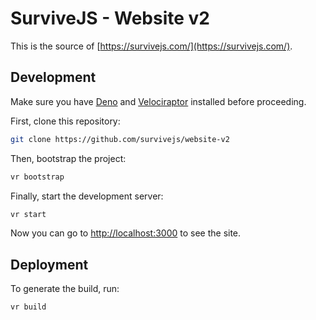 # SurviveJS - Website v2

This is the source of [https://survivejs.com/](https://survivejs.com/).

## Development

Make sure you have [Deno](https://deno.land) and [Velociraptor](https://velociraptor.run/) installed before proceeding.

First, clone this repository:

```bash
git clone https://github.com/survivejs/website-v2
```

Then, bootstrap the project:

```bash
vr bootstrap
```

Finally, start the development server:

```bash
vr start
```

Now you can go to [http://localhost:3000](http://localhost:3000) to see the site.

## Deployment

To generate the build, run:

```bash
vr build
```
